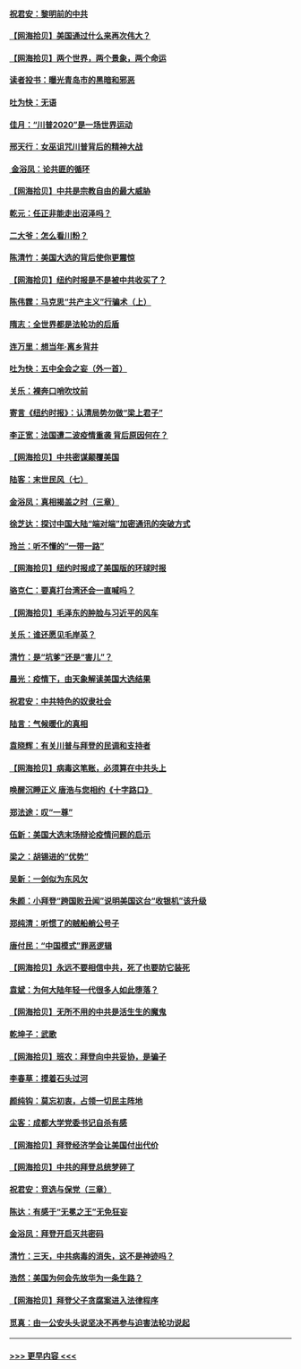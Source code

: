 #### [祝君安：黎明前的中共](../pages/nsc993/n12524071.md?t=11050302) 
#### [【网海拾贝】美国通过什么来再次伟大？](../pages/nsc993/n12523844.md?t=11050302) 
#### [【网海拾贝】两个世界，两个景象，两个命运](../pages/nsc993/n12521419.md?t=11050302) 
#### [读者投书：曝光青岛市的黑暗和邪恶](../pages/nsc993/n12520988.md?t=11050302) 
#### [吐为快：无语](../pages/nsc993/n12518588.md?t=11050302) 
#### [佳月：“川普2020”是一场世界运动](../pages/nsc993/n12518581.md?t=11050302) 
#### [邢天行：女巫诅咒川普背后的精神大战](../pages/nsc993/n12517257.md?t=11050302) 
#### [ 金浴凤：论共匪的循环](../pages/nsc993/n12517133.md?t=11050302) 
#### [【网海拾贝】中共是宗教自由的最大威胁](../pages/nsc993/n12516879.md?t=11050302) 
#### [乾元：任正非能走出沼泽吗？](../pages/nsc993/n12515831.md?t=11050302) 
#### [二大爷：怎么看川粉？](../pages/nsc993/n12515820.md?t=11050302) 
#### [陈清竹：美国大选的背后使你更震惊](../pages/nsc993/n12515589.md?t=11050302) 
#### [【网海拾贝】纽约时报是不是被中共收买了？](../pages/nsc993/n12515122.md?t=11050302) 
#### [陈伟霆：马克思“共产主义”行骗术（上）](../pages/nsc993/n12510217.md?t=11050302) 
#### [隋志：全世界都是法轮功的后盾](../pages/nsc993/n12510636.md?t=11050302) 
#### [连万里：想当年‧离乡背井](../pages/nsc993/n12510623.md?t=11050302) 
#### [吐为快：五中全会之妄（外一首）](../pages/nsc993/n12510470.md?t=11050302) 
#### [关乐：裸奔口哨吹坟前](../pages/nsc993/n12510403.md?t=11050302) 
#### [寄言《纽约时报》：认清局势勿做“梁上君子”](../pages/nsc993/n12510042.md?t=11050302) 
#### [李正宽：法国遭二波疫情重袭 背后原因何在？](../pages/nsc993/n12509971.md?t=11050302) 
#### [【网海拾贝】中共密谋颠覆美国](../pages/nsc993/n12509816.md?t=11050302) 
#### [陆客：末世民风（七）](../pages/nsc993/n12507822.md?t=11050302) 
#### [金浴凤：真相揭盖之时（三章）](../pages/nsc993/n12507804.md?t=11050302) 
#### [徐芝达：探讨中国大陆“端对端”加密通讯的突破方式](../pages/nsc993/n12507682.md?t=11050302) 
#### [玲兰：听不懂的“一带一路”](../pages/nsc993/n12507669.md?t=11050302) 
#### [【网海拾贝】纽约时报成了美国版的环球时报](../pages/nsc993/n12507053.md?t=11050302) 
#### [骆克仁：要真打台湾还会一直喊吗？](../pages/nsc993/n12506843.md?t=11050302) 
#### [【网海拾贝】毛泽东的肿脸与习近平的风车](../pages/nsc993/n12504537.md?t=11050302) 
#### [关乐：谁还愿见毛岸英？](../pages/nsc993/n12503866.md?t=11050302) 
#### [清竹：是“坑爹”还是“害儿”？](../pages/nsc993/n12503034.md?t=11050302) 
#### [晨光：疫情下，由天象解读美国大选结果](../pages/nsc993/n12502536.md?t=11050302) 
#### [祝君安：中共特色的奴隶社会](../pages/nsc993/n12501529.md?t=11050302) 
#### [陆言：气候暖化的真相](../pages/nsc993/n12501183.md?t=11050302) 
#### [袁晓辉：有关川普与拜登的民调和支持者](../pages/nsc993/n12500433.md?t=11050302) 
#### [【网海拾贝】病毒这笔账，必须算在中共头上](../pages/nsc993/n12500320.md?t=11050302) 
#### [唤醒沉睡正义 唐浩与您相约《十字路口》](../pages/nsc993/n12497980.md?t=11050302) 
#### [郑法途：叹“一尊”](../pages/nsc993/n12498837.md?t=11050302) 
#### [伍新：美国大选末场辩论疫情问题的启示](../pages/nsc993/n12498829.md?t=11050302) 
#### [梁之：胡锡进的“优势”](../pages/nsc993/n12498780.md?t=11050302) 
#### [吴新：一剑似为东风欠](../pages/nsc993/n12498772.md?t=11050302) 
#### [朱颜：小拜登“跨国败丑闻”说明美国这台“收银机”该升级](../pages/nsc993/n12498731.md?t=11050302) 
#### [郑纯清：听惯了的贼船艄公号子](../pages/nsc993/n12498721.md?t=11050302) 
#### [唐付民：“中国模式”罪恶逻辑](../pages/nsc993/n12498310.md?t=11050302) 
#### [【网海拾贝】永远不要相信中共，死了也要防它装死](../pages/nsc993/n12498162.md?t=11050302) 
#### [袁斌：为何大陆年轻一代很多人如此堕落？](../pages/nsc993/n12495696.md?t=11050302) 
#### [【网海拾贝】无所不用的中共是活生生的魔鬼](../pages/nsc993/n12495621.md?t=11050302) 
#### [乾坤子：武歌](../pages/nsc993/n12493391.md?t=11050302) 
#### [【网海拾贝】班农：拜登向中共妥协，是骗子](../pages/nsc993/n12492877.md?t=11050302) 
#### [李春草：摸着石头过河](../pages/nsc993/n12491121.md?t=11050302) 
#### [颜纯钩：莫忘初衷，占领一切民主阵地](../pages/nsc993/n12490965.md?t=11050302) 
#### [尘客：成都大学党委书记自杀有感](../pages/nsc993/n12490950.md?t=11050302) 
#### [【网海拾贝】拜登经济学会让美国付出代价](../pages/nsc993/n12489662.md?t=11050302) 
#### [【网海拾贝】中共的拜登总统梦碎了](../pages/nsc993/n12487896.md?t=11050302) 
#### [祝君安：竞选与保党（三章）](../pages/nsc993/n12487258.md?t=11050302) 
#### [陈达：有感于“无冕之王”无免狂妄](../pages/nsc993/n12485133.md?t=11050302) 
#### [金浴凤：拜登开启灭共密码](../pages/nsc993/n12485125.md?t=11050302) 
#### [清竹：三天，中共病毒的消失，这不是神迹吗？](../pages/nsc993/n12485027.md?t=11050302) 
#### [浩然：美国为何会先放华为一条生路？](../pages/nsc993/n12484997.md?t=11050302) 
#### [【网海拾贝】拜登父子贪腐案进入法律程序](../pages/nsc993/n12484957.md?t=11050302) 
#### [觅真：由一公安头头说坚决不再参与迫害法轮功说起](../pages/nsc993/n12484212.md?t=11050302) 

----
#### [ >>> 更早内容 <<< ](../indexes/nsc993-earlier.md)
